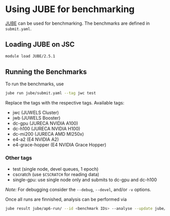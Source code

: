 # Using JUBE for benchmarking

[JUBE](https://apps.fz-juelich.de/jsc/jube/jube2/docu/) can be used for benchmarking.
The benchmarks are defined in `submit.yaml`.

## Loading JUBE on JSC

```bash
module load JUBE/2.5.1
```

## Running the Benchmarks

To run the benchmarks, use

```bash
jube run jube/submit.yaml --tag jwc test
```

Replace the tags with the respective tags.
Available tags:

* jwc (JUWELS Cluster)
* jwb (JUWELS Booster)
* dc-gpu (JURECA NVIDIA A100)
* dc-h100 (JURECA NVIDIA H100)
* dc-mi200 (JURECA AMD MI250x)
* e4-a2 (E4 NVIDIA A2)
* e4-grace-hopper (E4 NVIDIA Grace Hopper)

### Other tags

* test (single node, devel queues, 1 epoch)
* cscratch (use `$CSCRATCH` for reading data)
* single-gpu: use single node only and submits to dc-gpu and dc-h100


*Note:*
For debugging consider the `--debug`, `--devel`, and/or `-v` options.

Once all runs are finnished, analysis can be performed via

```bash
jube result jube/ap6-run/ --id <benchmark IDs> --analyse --update jube/jube.yaml > benchmark-results.md
```
